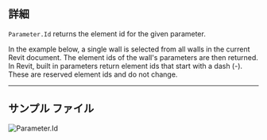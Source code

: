 ## 詳細
`Parameter.Id` returns the element id for the given parameter.

In the example below, a single wall is selected from all walls in the current Revit document. The element ids of the wall's parameters are then returned. In Revit, built in parameters return element ids that start with a dash (-). These are reserved element ids and do not change.
___
## サンプル ファイル

![Parameter.Id](./Revit.Elements.Parameter.Id_img.jpg)
